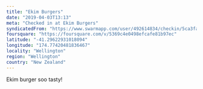 ```yaml
---
title: "Ekim Burgers"
date: "2019-04-03T13:13"
meta: "Checked in at Ekim Burgers"
syndicatedFrom: "https://www.swarmapp.com/user/492614834/checkin/5ca3faabd3cce8002c9804a5"
foursquare: "https://foursquare.com/v/5369c4e0498efcafe81b97ec"
latitude: "-41.29622931018094"
longitude: "174.77420481836467"
locality: "Wellington"
region: "Wellington"
country: "New Zealand"
---
```

Ekim burger soo tasty!
